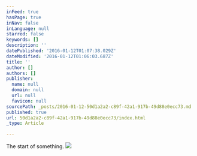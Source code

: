 ```yaml
---
inFeed: true
hasPage: true
inNav: false
inLanguage: null
starred: false
keywords: []
description: ''
datePublished: '2016-01-12T01:07:38.029Z'
dateModified: '2016-01-12T01:06:03.687Z'
title: ''
author: []
authors: []
publisher:
  name: null
  domain: null
  url: null
  favicon: null
sourcePath: _posts/2016-01-12-50d1a2a2-c89f-42a1-917b-49d88e0ecc73.md
published: true
url: 50d1a2a2-c89f-42a1-917b-49d88e0ecc73/index.html
_type: Article

---
```

The start of something.
![](https://the-grid-user-content.s3-us-west-2.amazonaws.com/051c63ba-fb50-424f-8f55-3a939ebc14e7.jpg)